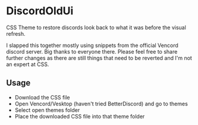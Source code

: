 # DiscordOldUi
CSS Theme to restore discords look back to what it was before the visual refresh.

I slapped this together mostly using snippets from the official Vencord discord server. Big thanks to everyone there.
Please feel free to share further changes as there are still things that need to be reverted and I'm not an expert at CSS.

## Usage
- Download the CSS file
- Open Vencord/Vesktop (haven't tried BetterDiscord) and go to themes
- Select open themes folder
- Place the downloaded CSS file into that theme folder
